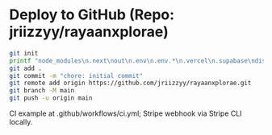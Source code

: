 # Deploy to GitHub (Repo: jriizzyy/rayaanxplorae)

```bash
git init
printf "node_modules\n.next\nout\n.env\n.env.*\n.vercel\n.supabase\ndist\ncoverage\n.DS_Store\n" >> .gitignore
git add .
git commit -m "chore: initial commit"
git remote add origin https://github.com/jriizzyy/rayaanxplorae.git
git branch -M main
git push -u origin main
```

CI example at .github/workflows/ci.yml; Stripe webhook via Stripe CLI locally.
